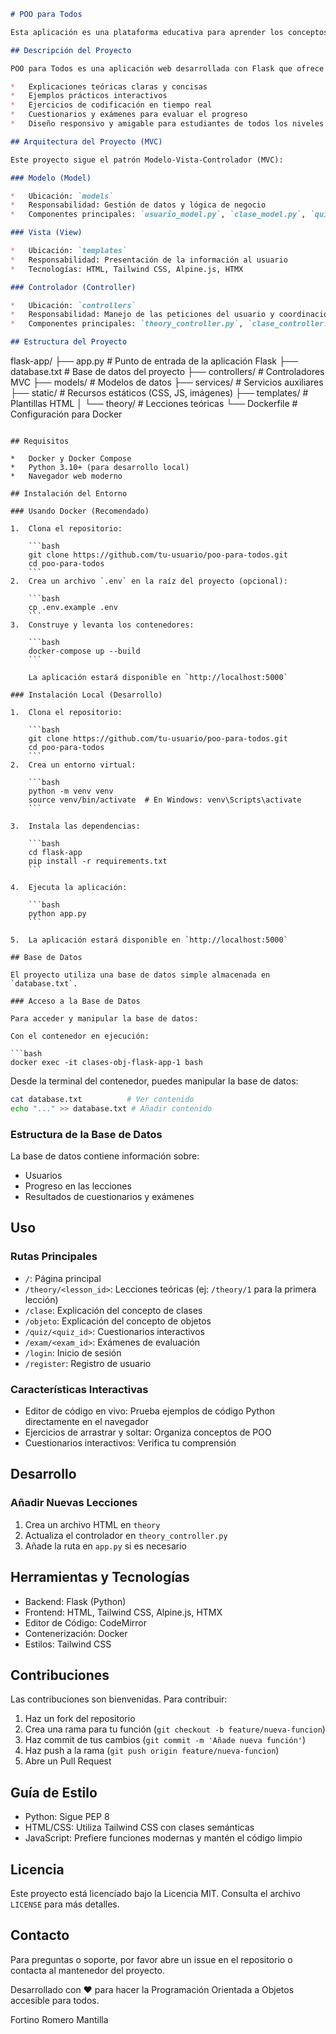 ```markdown
# POO para Todos

Esta aplicación es una plataforma educativa para aprender los conceptos de Programación Orientada a Objetos (POO) de manera interactiva y sencilla.

## Descripción del Proyecto

POO para Todos es una aplicación web desarrollada con Flask que ofrece lecciones interactivas sobre Programación Orientada a Objetos. El proyecto está diseñado para proporcionar una experiencia de aprendizaje intuitiva utilizando:

*   Explicaciones teóricas claras y concisas
*   Ejemplos prácticos interactivos
*   Ejercicios de codificación en tiempo real
*   Cuestionarios y exámenes para evaluar el progreso
*   Diseño responsivo y amigable para estudiantes de todos los niveles

## Arquitectura del Proyecto (MVC)

Este proyecto sigue el patrón Modelo-Vista-Controlador (MVC):

### Modelo (Model)

*   Ubicación: `models`
*   Responsabilidad: Gestión de datos y lógica de negocio
*   Componentes principales: `usuario_model.py`, `clase_model.py`, `quiz_model.py`, etc.

### Vista (View)

*   Ubicación: `templates`
*   Responsabilidad: Presentación de la información al usuario
*   Tecnologías: HTML, Tailwind CSS, Alpine.js, HTMX

### Controlador (Controller)

*   Ubicación: `controllers`
*   Responsabilidad: Manejo de las peticiones del usuario y coordinación entre modelos y vistas
*   Componentes principales: `theory_controller.py`, `clase_controller.py`, `auth_controller.py`, etc.

## Estructura del Proyecto

```
flask-app/
├── app.py                    # Punto de entrada de la aplicación Flask
├── database.txt              # Base de datos del proyecto
├── controllers/              # Controladores MVC
├── models/                   # Modelos de datos
├── services/                 # Servicios auxiliares
├── static/                   # Recursos estáticos (CSS, JS, imágenes)
├── templates/                # Plantillas HTML
│   └── theory/               # Lecciones teóricas
└── Dockerfile                # Configuración para Docker
```

## Requisitos

*   Docker y Docker Compose
*   Python 3.10+ (para desarrollo local)
*   Navegador web moderno

## Instalación del Entorno

### Usando Docker (Recomendado)

1.  Clona el repositorio:

    ```bash
    git clone https://github.com/tu-usuario/poo-para-todos.git
    cd poo-para-todos
    ```
2.  Crea un archivo `.env` en la raíz del proyecto (opcional):

    ```bash
    cp .env.example .env
    ```
3.  Construye y levanta los contenedores:

    ```bash
    docker-compose up --build
    ```

    La aplicación estará disponible en `http://localhost:5000`

### Instalación Local (Desarrollo)

1.  Clona el repositorio:

    ```bash
    git clone https://github.com/tu-usuario/poo-para-todos.git
    cd poo-para-todos
    ```
2.  Crea un entorno virtual:

    ```bash
    python -m venv venv
    source venv/bin/activate  # En Windows: venv\Scripts\activate
    ```

3.  Instala las dependencias:

    ```bash
    cd flask-app
    pip install -r requirements.txt
    ```

4.  Ejecuta la aplicación:

    ```bash
    python app.py
    ```

5.  La aplicación estará disponible en `http://localhost:5000`

## Base de Datos

El proyecto utiliza una base de datos simple almacenada en `database.txt`.

### Acceso a la Base de Datos

Para acceder y manipular la base de datos:

Con el contenedor en ejecución:

```bash
docker exec -it clases-obj-flask-app-1 bash
```

Desde la terminal del contenedor, puedes manipular la base de datos:

```bash
cat database.txt          # Ver contenido
echo "..." >> database.txt # Añadir contenido
```

### Estructura de la Base de Datos

La base de datos contiene información sobre:

*   Usuarios
*   Progreso en las lecciones
*   Resultados de cuestionarios y exámenes

## Uso

### Rutas Principales

*   `/`: Página principal
*   `/theory/<lesson_id>`: Lecciones teóricas (ej: `/theory/1` para la primera lección)
*   `/clase`: Explicación del concepto de clases
*   `/objeto`: Explicación del concepto de objetos
*   `/quiz/<quiz_id>`: Cuestionarios interactivos
*   `/exam/<exam_id>`: Exámenes de evaluación
*   `/login`: Inicio de sesión
*   `/register`: Registro de usuario

### Características Interactivas

*   Editor de código en vivo: Prueba ejemplos de código Python directamente en el navegador
*   Ejercicios de arrastrar y soltar: Organiza conceptos de POO
*   Cuestionarios interactivos: Verifica tu comprensión

## Desarrollo

### Añadir Nuevas Lecciones

1.  Crea un archivo HTML en `theory`
2.  Actualiza el controlador en `theory_controller.py`
3.  Añade la ruta en `app.py` si es necesario

## Herramientas y Tecnologías

*   Backend: Flask (Python)
*   Frontend: HTML, Tailwind CSS, Alpine.js, HTMX
*   Editor de Código: CodeMirror
*   Contenerización: Docker
*   Estilos: Tailwind CSS

## Contribuciones

Las contribuciones son bienvenidas. Para contribuir:

1.  Haz un fork del repositorio
2.  Crea una rama para tu función (`git checkout -b feature/nueva-funcion`)
3.  Haz commit de tus cambios (`git commit -m 'Añade nueva función'`)
4.  Haz push a la rama (`git push origin feature/nueva-funcion`)
5.  Abre un Pull Request

## Guía de Estilo

*   Python: Sigue PEP 8
*   HTML/CSS: Utiliza Tailwind CSS con clases semánticas
*   JavaScript: Prefiere funciones modernas y mantén el código limpio

## Licencia

Este proyecto está licenciado bajo la Licencia MIT. Consulta el archivo `LICENSE` para más detalles.

## Contacto

Para preguntas o soporte, por favor abre un issue en el repositorio o contacta al mantenedor del proyecto.

Desarrollado con ❤️ para hacer la Programación Orientada a Objetos accesible para todos.

Fortino Romero Mantilla
```